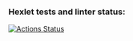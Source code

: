 ### Hexlet tests and linter status:
[![Actions Status](https://github.com/SemyonSt/layout-designer-project-58/workflows/hexlet-check/badge.svg)](https://github.com/SemyonSt/layout-designer-project-58/actions)